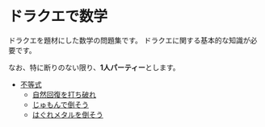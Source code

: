 # ドラクエで数学

ドラクエを題材にした数学の問題集です。
ドラクエに関する基本的な知識が必要です。

なお、特に断りのない限り、**1人パーティー**とします。

* [不等式](./inequality)
    * [自然回復を打ち破れ](./inequality/autohealing.md)
    * [じゅもんで倒そう](./inequality/spell.md)
    * [はぐれメタルを倒そう](./inequality/hagure.md)
